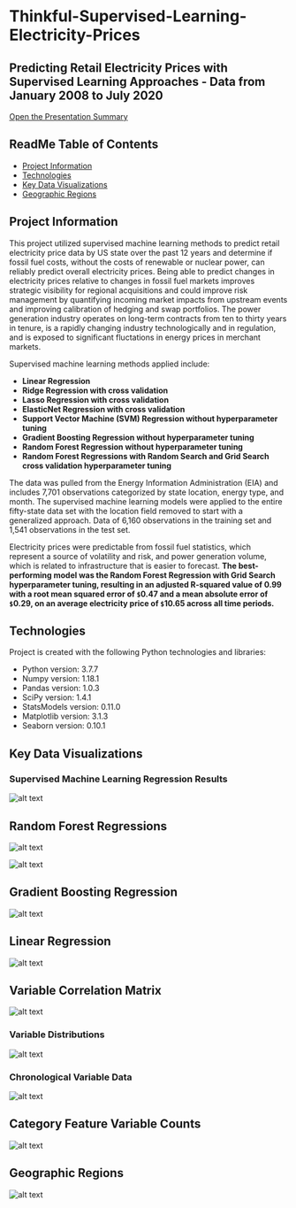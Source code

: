 # Thinkful-Supervised-Learning-Electricity-Prices
## Predicting Retail Electricity Prices with Supervised Learning Approaches - Data from January 2008 to July 2020
  
[Open the Presentation Summary](https://github.com/DataCodeFu/Thinkful-Supervised-Learning-Electricity-Prices/blob/main/Supervised%20Learning%20-%20Presentation%20Summary.pdf)

## ReadMe Table of Contents

* [Project Information](#project-information)
* [Technologies](#technologies)
* [Key Data Visualizations](#key-data-visualizations)
* [Geographic Regions](#geographic-regions)


## Project Information

This project utilized supervised machine learning methods to predict retail electricity price data by US state over the past 12 years and determine if fossil fuel costs, without the costs of renewable or nuclear power, can reliably predict overall electricity prices.  Being able to predict changes in electricity prices relative to changes in fossil fuel markets improves strategic visibility for regional acquisitions and could improve risk management by quantifying incoming market impacts from upstream events and improving calibration of hedging and swap portfolios.  The power generation industry operates on long-term contracts from ten to thirty years in tenure, is a rapidly changing industry technologically and in regulation, and is exposed to significant fluctations in energy prices in merchant markets.

Supervised machine learning methods applied include:
 * __Linear Regression__
 * __Ridge Regression with cross validation__
 * __Lasso Regression with cross validation__
 * __ElasticNet Regression with cross validation__
 * __Support Vector Machine (SVM) Regression without hyperparameter tuning__
 * __Gradient Boosting Regression without hyperparameter tuning__
 * __Random Forest Regression without hyperparameter tuning__
 * __Random Forest Regressions with Random Search and Grid Search cross validation hyperparameter tuning__

The data was pulled from the Energy Information Administration (EIA) and includes 7,701 observations categorized by state location, energy type, and month.  The supervised machine learning models were applied to the entire fifty-state data set with the location field removed to start with a generalized approach.  Data of 6,160 observations in the training set and 1,541 observations in the test set.

Electricity prices were predictable from fossil fuel statistics, which represent a source of volatility and risk, and power generation volume, which is related to infrastructure that is easier to forecast.  __The best-performing model was the Random Forest Regression with Grid Search hyperparameter tuning, resulting in an adjusted R-squared value of 0.99 with a root mean squared error of `$`0.47 and a mean absolute error of `$`0.29, on an average electricity price of `$`10.65 across all time periods.__
	
## Technologies

Project is created with the following Python technologies and libraries:
 * Python version: 3.7.7
 * Numpy version: 1.18.1
 * Pandas version: 1.0.3
 * SciPy version: 1.4.1
 * StatsModels version: 0.11.0
 * Matplotlib version: 3.1.3
 * Seaborn version: 0.10.1

## Key Data Visualizations

### Supervised Machine Learning Regression Results

![alt text](<https://github.com/DataCodeFu/Thinkful-Supervised-Learning-Electricity-Prices/blob/main/images/supervised_learning_results.png>)

## Random Forest Regressions

![alt text](<https://github.com/DataCodeFu/Thinkful-Supervised-Learning-Electricity-Prices/blob/main/images/random_forest_regr_grid.png>)

![alt text](<https://github.com/DataCodeFu/Thinkful-Supervised-Learning-Electricity-Prices/blob/main/images/random_forest_regr_plain.png>)

## Gradient Boosting Regression

![alt text](<https://github.com/DataCodeFu/Thinkful-Supervised-Learning-Electricity-Prices/blob/main/images/gradient_boost_regr_plain.png>)

## Linear Regression

![alt text](<https://github.com/DataCodeFu/Thinkful-Supervised-Learning-Electricity-Prices/blob/main/images/linear_regr.png>)

## Variable Correlation Matrix

![alt text](<https://github.com/DataCodeFu/Thinkful-Supervised-Learning-Electricity-Prices/blob/main/images/correlations.png>)

### Variable Distributions

![alt text](<https://github.com/DataCodeFu/Thinkful-Supervised-Learning-Electricity-Prices/blob/main/images/variable_distributions.png>)

### Chronological Variable Data

![alt text](<https://github.com/DataCodeFu/Thinkful-Supervised-Learning-Electricity-Prices/blob/main/images/variables_over_time.png>)

## Category Feature Variable Counts

![alt text](<https://github.com/DataCodeFu/Thinkful-Supervised-Learning-Electricity-Prices/blob/main/images/category_counts.png>)

## Geographic Regions

![alt text](<https://github.com/DataCodeFu/Thinkful-Experimental-Design-Electricity-Prices/blob/master/EIA%20data%20sets/region_map.jpg>)
